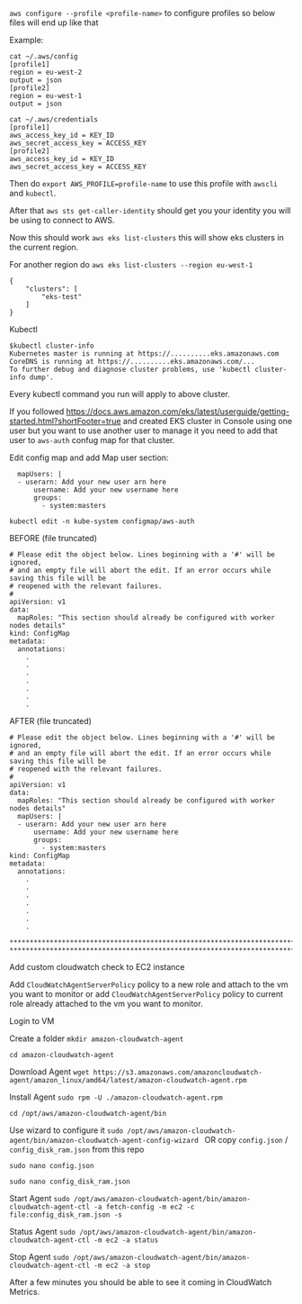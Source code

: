 `aws configure --profile <profile-name>` to configure profiles so below files will end up like that

Example:

```
cat ~/.aws/config
[profile1]
region = eu-west-2
output = json
[profile2]
region = eu-west-1
output = json
```

```
cat ~/.aws/credentials
[profile1]
aws_access_key_id = KEY_ID
aws_secret_access_key = ACCESS_KEY
[profile2]
aws_access_key_id = KEY_ID
aws_secret_access_key = ACCESS_KEY
```

Then do `export AWS_PROFILE=profile-name` to use this profile with `awscli` and `kubectl`.

After that `aws sts get-caller-identity` should get you your identity you will be using to connect to AWS.

Now this should work `aws eks list-clusters` this will show eks clusters in the current region. 

For another region do  `aws eks list-clusters --region eu-west-1`

```
{
    "clusters": [
        "eks-test"
    ]
}
```

Kubectl


```
$kubectl cluster-info
Kubernetes master is running at https://..........eks.amazonaws.com
CoreDNS is running at https://..........eks.amazonaws.com/...
To further debug and diagnose cluster problems, use 'kubectl cluster-info dump'.
```

Every kubectl command you run will apply to above cluster.

If you followed https://docs.aws.amazon.com/eks/latest/userguide/getting-started.html?shortFooter=true and created EKS cluster in Console using one user but you want to use another user to manage it you need to add that user to `aws-auth` confug map for that cluster.

Edit config map and add Map user section:

```
  mapUsers: |
  - userarn: Add your new user arn here
      username: Add your new username here
      groups:
        - system:masters
```

`kubectl edit -n kube-system configmap/aws-auth`

BEFORE (file truncated)

```
# Please edit the object below. Lines beginning with a '#' will be ignored,
# and an empty file will abort the edit. If an error occurs while saving this file will be
# reopened with the relevant failures.
#
apiVersion: v1
data:
  mapRoles: "This section should already be configured with worker nodes details"
kind: ConfigMap
metadata:
  annotations:
    .
    .
    .
    .
    .
    .
    .
```


AFTER (file truncated)

```
# Please edit the object below. Lines beginning with a '#' will be ignored,
# and an empty file will abort the edit. If an error occurs while saving this file will be
# reopened with the relevant failures.
#
apiVersion: v1
data:
  mapRoles: "This section should already be configured with worker nodes details"
  mapUsers: |
  - userarn: Add your new user arn here
      username: Add your new username here
      groups:
        - system:masters
kind: ConfigMap
metadata:
  annotations:
    .
    .
    .
    .
    .
    .
    .
```



```
***************************************************************************************************
***************************************************************************************************
```

Add custom cloudwatch check to EC2 instance

Add `CloudWatchAgentServerPolicy` policy to a new role and attach to the vm you want to monitor or add `CloudWatchAgentServerPolicy` policy to current role already attached to the vm you want to monitor.

Login to VM

Create a folder
`mkdir amazon-cloudwatch-agent`

`cd amazon-cloudwatch-agent`

Download Agent
`wget https://s3.amazonaws.com/amazoncloudwatch-agent/amazon_linux/amd64/latest/amazon-cloudwatch-agent.rpm`

Install Agent
`sudo rpm -U ./amazon-cloudwatch-agent.rpm`

`cd /opt/aws/amazon-cloudwatch-agent/bin`

Use wizard to configure it `sudo /opt/aws/amazon-cloudwatch-agent/bin/amazon-cloudwatch-agent-config-wizard
` OR copy `config.json` / `config_disk_ram.json` from this repo

`sudo nano config.json`

`sudo nano config_disk_ram.json`


Start Agent
`sudo /opt/aws/amazon-cloudwatch-agent/bin/amazon-cloudwatch-agent-ctl -a fetch-config -m ec2 -c file:config_disk_ram.json -s`

Status Agent
`sudo /opt/aws/amazon-cloudwatch-agent/bin/amazon-cloudwatch-agent-ctl -m ec2 -a status`

Stop Agent
`sudo /opt/aws/amazon-cloudwatch-agent/bin/amazon-cloudwatch-agent-ctl -m ec2 -a stop`

After a few minutes you should be able to see it coming in CloudWatch Metrics.









